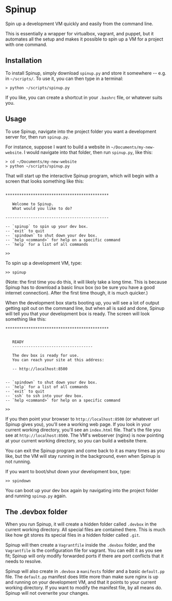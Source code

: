 Spinup
======

Spin up a development VM quickly and easily from the command line. 


This is essentially a wrapper for virtualbox, vagrant, and puppet, but it automates all the setup and makes it possible to spin up a VM for a project with one command.

Installation
------------

To install Spinup, simply download `spinup.py` and store it somewhere -- e.g. in `~/scripts/`. To use it, you can then type in a terminal:

    > python ~/scripts/spinup.py

If you like, you can create a shortcut in your `.bashrc` file, or whatever suits you.

Usage
-----

To use Spinup, navigate into the project folder you want a development server for, then run `spinup.py`. 

For instance, suppose I want to build a website in `~/Documents/my-new-website`. I would navigate into that folder, then run `spinup.py`, like this:

    > cd ~/Documents/my-new-website
    > python ~/scripts/spinup.py 

That will start up the interactive Spinup program, which will begin with a screen that looks something like this: 

```

*********************************************

   Welcome to Spinup.
   What would you like to do?

---------------------------------------------

-- `spinup` to spin up your dev box.
-- `exit` to quit
-- `spindown` to shut down your dev box.
-- `help <command>` for help on a specific command
-- `help` for a list of all commands

>> 

```

To spin up a development VM, type: 

    >> spinup 

(Note: the first time you do this, it will likely take a long time. This is because Spinup has to download a basic linux box (so be sure you have a good internet connection). After the first time though, it is much quicker.)

When the development box starts booting up, you will see a lot of output getting spit out on the command line, but when all is said and done, Spinup will tell you that your development box is ready. The screen will look something like this: 

```
*********************************************


   READY
   -----------------------------------

   The dev box is ready for use.
   You can reach your site at this address:

   -- http://localhost:8500


-- `spindown` to shut down your dev box.
-- `help` for a list of all commands
-- `exit` to quit
-- `ssh` to ssh into your dev box.
-- `help <command>` for help on a specific command

>> 
```

If you then point your browser to `http://localhost:8500` (or whatever url Spinup gives you), you'll see a working web page. If you look in your current working directory, you'll see an `index.html` file. That's the file you see at `http://localhost:8500`. The VM's webserver (nginx) is now pointing at your current working directory, so you can build a website there.

You can exit the Spinup program and come back to it as many times as you like, but the VM will stay running in the background, even when Spinup is not running.

If you want to boot/shut down your development box, type: 

    >> spindown

You can boot up your dev box again by navigating into the project folder and running `spinup.py` again.

The .devbox folder 
------------------

When you run Spinup, it will create a hidden folder called `.devbox` in the current working directory. All special files are contained there. This is much like how git stores its special files in a hidden folder called `.git`. 

Spinup will then create a `Vagrantfile` inside the `.devbox` folder, and the `Vagrantfile` is the configuration file for vagrant. You can edit it as you see fit; Spinup will only modify forwarded ports if there are port conflicts that it needs to resolve.

Spinup will also create in `.devbox` a `manifests` folder and a basic `default.pp` file. The `default.pp` manifest does little more than make sure nginx is up and running on your development VM, and that it points to your current working directory. If you want to modify the manifest file, by all means do. Spinup will not overwrite your changes. 


